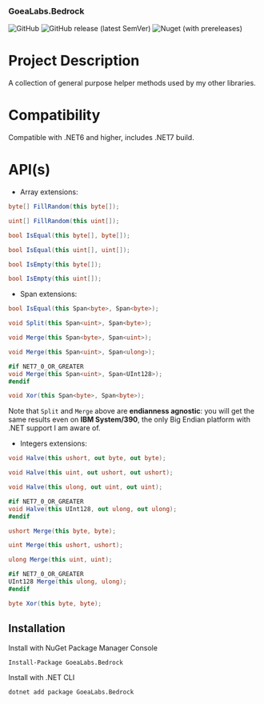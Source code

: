 ### GoeaLabs.Bedrock

![GitHub](https://img.shields.io/github/license/GoeaLabs/dotnet-bedrock?style=for-the-badge)
![GitHub release (latest SemVer)](https://img.shields.io/github/v/release/GoeaLabs/dotnet-bedrock?include_prereleases&style=for-the-badge)
![Nuget (with prereleases)](https://img.shields.io/nuget/vpre/GoeaLabs.Bedrock?style=for-the-badge)

# Project Description
A collection of general purpose helper methods used by my other libraries.

# Compatibility
Compatible with .NET6 and higher, includes .NET7 build.

# API(s)

- Array extensions:

```csharp
byte[] FillRandom(this byte[]);
```

```csharp
uint[] FillRandom(this uint[]);
```

```csharp
bool IsEqual(this byte[], byte[]);
```

```csharp
bool IsEqual(this uint[], uint[]);
```

```csharp
bool IsEmpty(this byte[]);
```

```csharp
bool IsEmpty(this uint[]);
```

- Span extensions:

```csharp
bool IsEqual(this Span<byte>, Span<byte>);
```

```csharp
void Split(this Span<uint>, Span<byte>);
```

```csharp
void Merge(this Span<byte>, Span<uint>);
```

```csharp
void Merge(this Span<uint>, Span<ulong>);
```

```csharp
#if NET7_0_OR_GREATER
void Merge(this Span<uint>, Span<UInt128>);
#endif
```

```csharp
void Xor(this Span<byte>, Span<byte>);
```

Note that ```Split``` and ```Merge``` above are **endianness agnostic**: you will get the 
same results even on **IBM System/390**, the only Big Endian platform with .NET support
I am aware of.

- Integers extensions:

```csharp
void Halve(this ushort, out byte, out byte);
```

```csharp
void Halve(this uint, out ushort, out ushort);
```

```csharp
void Halve(this ulong, out uint, out uint);
```

```csharp
#if NET7_0_OR_GREATER
void Halve(this UInt128, out ulong, out ulong);
#endif
```

```csharp
ushort Merge(this byte, byte);
```

```csharp
uint Merge(this ushort, ushort);
```

```csharp
ulong Merge(this uint, uint);
```

```csharp
#if NET7_0_OR_GREATER
UInt128 Merge(this ulong, ulong);
#endif
```

```csharp
byte Xor(this byte, byte);
```

## Installation

Install with NuGet Package Manager Console
```
Install-Package GoeaLabs.Bedrock
```

Install with .NET CLI
```
dotnet add package GoeaLabs.Bedrock
```

